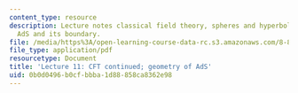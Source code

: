 ```yaml
---
content_type: resource
description: Lecture notes classical field theory, spheres and hyperboloids, and Lorentzian
  AdS and its boundary.
file: /media/https%3A/open-learning-course-data-rc.s3.amazonaws.com/8-821-string-theory-fall-2008/0b0d0496b0cfbbba1d88858ca8362e98_lecture11.pdf
file_type: application/pdf
resourcetype: Document
title: 'Lecture 11: CFT continued; geometry of AdS'
uid: 0b0d0496-b0cf-bbba-1d88-858ca8362e98
---
```

